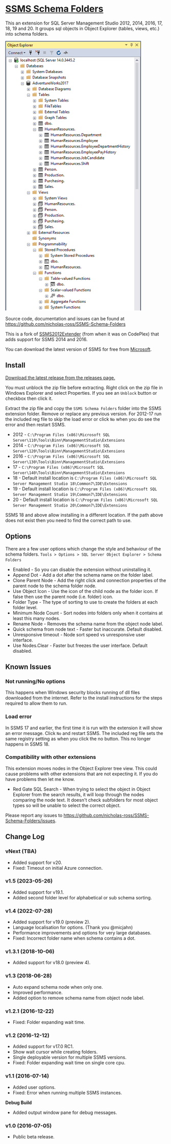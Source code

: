 
# [SSMS Schema Folders](https://github.com/nicholas-ross/SSMS-Schema-Folders)

This an extension for SQL Server Management Studio 2012, 2014, 2016, 17, 18, 19 and 20.
It groups sql objects in Object Explorer (tables, views, etc.) into schema folders.

![Object Explorer](ObjectExplorerView.png)

Source code, documentation and issues can be found at <https://github.com/nicholas-ross/SSMS-Schema-Folders>

This is a fork of [SSMS2012Extender](https://github.com/NotExperiencedDev/SSMSExtension) (from when it was on CodePlex) that adds support for SSMS 2014 and 2016.

You can download the latest version of SSMS for free from [Microsoft](https://learn.microsoft.com/en-us/sql/ssms/download-sql-server-management-studio-ssms).


## Install

[Download the latest release from the releases page.](https://github.com/nicholas-ross/SSMS-Schema-Folders/releases)

You must unblock the zip file before extracting. Right click on the zip file in Windows Explorer and select Properties. 
If you see an `Unblock` button or checkbox then click it. 

Extract the zip file and copy the `SSMS Schema Folders` folder into the SSMS extension folder. Remove or replace any previous version. For 2012-17 run the included reg file to skip the load error or click `No` when you do see the error and then restart SSMS.

* 2012 - `C:\Program Files (x86)\Microsoft SQL Server\110\Tools\Binn\ManagementStudio\Extensions`
* 2014 - `C:\Program Files (x86)\Microsoft SQL Server\120\Tools\Binn\ManagementStudio\Extensions`
* 2016 - `C:\Program Files (x86)\Microsoft SQL Server\130\Tools\Binn\ManagementStudio\Extensions`
* 17 - `C:\Program Files (x86)\Microsoft SQL Server\140\Tools\Binn\ManagementStudio\Extensions`
* 18 - Default install location is `C:\Program Files (x86)\Microsoft SQL Server Management Studio 18\Common7\IDE\Extensions`
* 19 - Default install location is `C:\Program Files (x86)\Microsoft SQL Server Management Studio 19\Common7\IDE\Extensions`
* 20 - Default install location is `C:\Program Files (x86)\Microsoft SQL Server Management Studio 20\Common7\IDE\Extensions`

SSMS 18 and above allow installing in a different location. If the path above does not exist then you need to find the correct path to use.


## Options

There are a few user options which change the style and behaviour of the schema folders.
`Tools > Options > SQL Server Object Explorer > Schema Folders`

* Enabled - So you can disable the extension without uninstalling it.
* Append Dot - Add a dot after the schema name on the folder label.
* Clone Parent Node - Add the right click and connection properties of the parent node to the schema folder node.
* Use Object Icon - Use the icon of the child node as the folder icon. If false then use the parent node (i.e. folder) icon.
* Folder Type - The type of sorting to use to create the folders at each folder level.
* Minimum Node Count - Sort nodes into folders only when it contains at least this many nodes.
* Rename Node - Removes the schema name from the object node label.
* Quick schema from node text - Faster but inaccurate. Default disabled.
* Unresponsive timeout - Node sort speed vs unresponsive user interface.
* Use Nodes.Clear - Faster but freezes the user interface. Default disabled.


## Known Issues

### Not running/No options
This happens when Windows security blocks running of dll files downloaded from the internet. Refer to the install instructions for the steps required to allow them to run.

### Load error
In SSMS 17 and earlier, the first time it is run with the extension it will show an error message. Click `No` and restart SSMS. The included reg file sets the same registry setting as when you click the no button. This no longer happens in SSMS 18.

### Compatibility with other extensions
This extension moves nodes in the Object Explorer tree view. This could cause problems with other extensions that are not expecting it. If you do have problems then let me know.
* Red Gate SQL Search - When trying to select the object in Object Explorer from the search results, it will loop through the nodes comparing the node text. It doesn't check subfolders for most object types so will be unable to select the correct object.

Please report any issues to <https://github.com/nicholas-ross/SSMS-Schema-Folders/issues>.


## Change Log

### vNext (TBA)
* Added support for v20.
* Fixed: Timeout on initial Azure connection.

### v1.5 (2023-05-26)
* Added support for v19.1.
* Added second folder level for alphabetical or sub schema sorting.

### v1.4 (2022-07-28)
* Added support for v19.0 (preview 2).
* Language localisation for options. (Thank you @micjahn)
* Performance improvements and options for very large databases.
* Fixed: Incorrect folder name when schema contains a dot.

### v1.3.1 (2018-10-06)
* Added support for v18.0 (preview 4).

### v1.3 (2018-06-28)
* Auto expand schema node when only one.
* Improved performance.
* Added option to remove schema name from object node label.

### v1.2.1 (2016-12-22)
* Fixed: Folder expanding wait time.

### v1.2 (2016-12-12)
* Added support for v17.0 RC1.
* Show wait cursor while creating folders.
* Single deployable version for multiple SSMS versions.
* Fixed: Folder expanding wait time on single core cpu.

### v1.1 (2016-07-14)
* Added user options.
* Fixed: Error when running multiple SSMS instances.

**Debug Build**
* Added output window pane for debug messages.

### v1.0 (2016-07-05)
* Public beta release.

